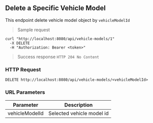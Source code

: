 ## Delete a Specific Vehicle Model
This endpoint delete vehicle model object by <code>vehicleModelId</code>

> Sample request 

```shell
curl "http://localhost:8080/api/vehicle-models/1"
  -X DELETE
  -H "Authorization: Bearer <token>"
```

> Success response <code>HTTP 204 No Content</code>

### HTTP Request

`DELETE http://localhost:8080/api/vehicle-models/<vehicleModelId>`

### URL Parameters

Parameter | Description
--------- | -----------
vehicleModelId | Selected vehicle model id